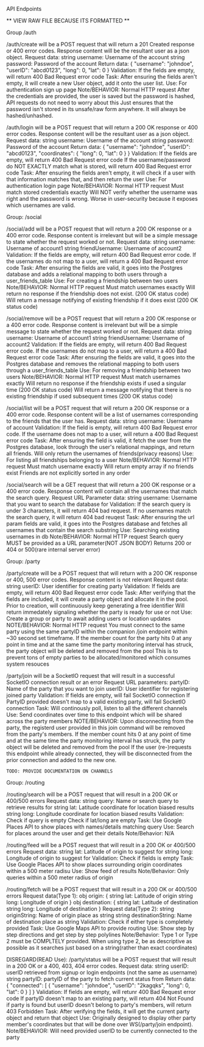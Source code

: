 API Endpoints

** VIEW RAW FILE BECAUSE ITS FORMATTED **


Group /auth

/auth/create will be a POST request that will return a 201 Created response or 400 error codes. Response content will be the resultant user as a json object.
    Request data:
        string username: Username of the account
        string password: Password of the account
    Return data:
        {
            "username": "johndoe",
            "userID": "abcd0123",
            "long": 0,
            "lat": 0
        }
    Validation:
        If the fields are empty, will return 400 Bad Request error code
    Task:
        After ensuring the fields aren't empty, it will create a new User object, add it onto the user list.
    Use:
        For authentication sign up page
    Note/BEHAVIOR:
        Normal HTTP request
        After the credentials are provided, the user is saved but the password is hashed, API requests do not need to worry about this
            Just ensures that the password isn't stored in its unsafe/raw form anywhere. It will always be hashed/unhashed.

/auth/login will be a POST request that will return a 200 OK response or 400 error codes. Response content will be the resultant user as a json object.
    Request data:
        string username: Username of the account
        string password: Password of the account
    Return data:
        {
            "username": "johndoe",
            "userID": "abcd0123",
            "coordinates": {
                "long": 0,
                "lat": 0
            }
        }
    Validation:
        If the fields are empty, will return 400 Bad Request error code
        If the username/password do NOT EXACTLY match what is stored, will return 400 Bad Request error code
    Task:
        After ensuring the fields aren't empty, it will check if a user with that information matches that, and then return the user
    Use:
        For authentication login page
    Note/BEHAVIOR:
        Normal HTTP request
        Must match stored credentials exactly
            Will NOT verify whether the username was right and the password is wrong.
                Worse in user-security because it exposes which usernames are valid.
        

Group: /social

/social/add will be a POST request that will return a 200 OK response or a 400 error code. Response content is irrelevant but will be a simple message to state whether the request worked or not.
    Request data:
        string username: Username of account1
        string friendUsername: Username of account2
    Validation:
        If the fields are empty, will return 400 Bad Request error code.
        If the usernames do not map to a user, will return a 400 Bad Request error code
    Task:
        After ensuring the fields are valid, it goes into the Postgres database and adds a relational mapping to both users through a user_friends_table
    Use:
        For creating a friendship between two users
    Note/BEHAVIOR:
        Normal HTTP request
        Must match usernames exactly
        Will return no response if the friendship does not exist. (200 OK status code)
        Will return a message notifying of existing friendship if it does exist (200 OK status code)

/social/remove will be a POST request that will return a 200 OK response or a 400 error code. Response content is irrelevant but will be a simple message to state whether the request worked or not.
    Request data:
        string username: Username of account1
        string friendUsername: Username of account2
    Validation:
        If the fields are empty, will return 400 Bad Request error code.
        If the usernames do not map to a user, will return a 400 Bad Request error code
    Task:
        After ensuring the fields are valid, it goes into the Postgres database and removes the relational mapping to both users through a user_friends_table
    Use:
        For removing a friendship between two users
    Note/BEHAVIOR:
        Normal HTTP request
        Must match usernames exactly
        Will return no response if the friendship exists if used a singular time (200 OK status code)
        Will return a message notifying that there is no existing friendship if used subsequent times (200 OK status code)

/social/list will be a POST request that will return a 200 OK response or a 400 error code. Response content will be a list of usernames corresponding to the friends that the user has.
    Request data:
        string username: Username of account
    Validation:
        If the field is empty, will return 400 Bad Request error code.
        If the username does not map to a user, will return a 400 Bad Request error code
    Task:
        After ensuring the field is valid, it fetch the user from the Postgres database, look through the user's relational mappings, and return all friends. Will only return the usernames of friends(privacy reasons)
    Use:
        For listing all friendships belonging to a user
    Note/BEHAVIOR:
        Normal HTTP request
        Must match username exactly
        Will return empty array if no friends exist
        Friends are not explicitly sorted in any order

/social/search will be a GET request that will return a 200 OK response or a 400 error code. Response content will contain all the usernames that match the search query.
    Request URL Parameter data:
        string username: Username that you want to search the database for
    Validation:
        If the search query is under 3 characters, it will return 404 bad request.
        If no usernames match the search query, it will return 404 bad reuqest
    Task:
        After ensuring the url param fields are valid, it goes into the Postgres database and fetches all usernames that contain the search substring
    Use:
        Searching existing usernames in db
    Note/BEHAVIOR:
        Normal HTTP request
        Search query MUST be provided as a URL parameter(NOT JSON BODY)
        Returns 200 or 404 or 500(rare internal server error)


Group: /party

/party/create will be a POST request that will return with a 200 OK response or 400, 500 error codes. Response content is not relevant
    Request data:
        string userID: User identifier for creating party
    Validation:
        If fields are empty, will return 400 Bad Request error code
    Task:
        After verifying that the fields are included, it will create a party object and allocate it in the pool.
        Prior to creation, will continuously keep generating a free identifier
        Will return immedately signaling whether the party is ready for use or not
    Use:
        Create a group or party to await adding users or location updates
    NOTE/BEHAVIOR:
        Normal HTTP request
        You must connect to the same party using the same partyID within the companion /join endpoint within ~30 second set timeframe.
        If the member count for the party hits 0 at any point in time and at the same time the party monitoring interval has struck, the party object will be deleted and removed from the pool
        This is to prevent tons of empty parties to be allocated/monitored which consumes system resouces

/party/join will be a SocketIO request that will result in a successful SocketIO connection result or an error
    Request URL parameters:
        partyID: Name of the party that you want to join
        userID: User identifier for registering joined party
    Validation:
        If fields are empty, will fail SocketIO connection
        If PartyID provided doesn't map to a valid existing party, will fail SocketIO connection
    Task:
        Will continously poll, listen to all the different channels
    Use:
        Send coordinates over time to this endpoint which will be shared across the party members
    NOTE/BEHAVIOR:
        Upon disconnecting from the party, the registerd user provided in this join command will be removed from the party's members.
        If the member count hits 0 at any point of time and at the same time the party monitoring interval has struck, the party object will be deleted and removed from the pool
        If the user (re-)requests this endpoint while already connected, they will be disconnected from the prior connection and added to the new one.

    TODO: PROVIDE DOCUMENTATION ON CHANNELS


Group: /routing

/routing/search will be a POST request that will result in a 200 OK or 400/500 errors
    Request data:
        string query: Name or search query to retrieve results for
        string lat: Latitude coordinate for location biased results
        string long: Longitude coordinate for location biased results
    Validation:
        Check if query is empty
        Check if lat/long are empty
    Task:
        Use Google Places API to show places with names/details matching query
    Use:
        Search for places around the user and get their details
    Note/Behavior:
        N/A

/routing/feed will be a POST request that will result in a 200 OK or 400/500 errors
    Request data:
        string lat: Latitude of origin to suggest for
        string long: Longitude of origin to suggest for
    Validation:
        Check if fields is empty
    Task:
        Use Google Places API to show places surrounding origin coordinates within a 500 meter radisu
    Use:
        Show feed of results
    Note/Behavior:
        Only queries within a 500 meter radius of origin

/routing/fetch will be a POST request that will result in a 200 OK or 400/500 errors
    Request data(Type 1):
        obj origin: {
            string lat: Latitude of origin
            string long: Longitude of origin
        }
        obj destination: {
            string lat: Latitude of destination
            string long: Longitude of destination
        }
    Request data(Type 2):
        string originString: Name of origin place as string
        string destinationString: Name of destination place as string
    Validation:
        Check if either type is completely provided
    Task:
        Use Google Maps API to provide routing
    Use:
        Show step by step directions and get step by step polylines
    Note/Behavior:
        Type 1 or Type 2 must be COMPLTELY provided.
        When using type 2, be as descriptive as possible as it searches just based on a string(rather than exact coordinates)
    





DISREGARD(READ Use):
/party/status will be a POST request that will result in a 200 OK or a 400, 403, 404 error codes.
    Request data:
        string userID: userID retrieved from signup or login endpoints (not the same as username)
        string partyID: partyID of the party to fetch current status from
    Return data:
        {
            "connected": [
                {
                    "username": "johndoe",
                    "userID": "2kagqks",
                    "long": 0,
                    "lat": 0
                }
            ]
        }
    Validation:
        If fields are empty, will retunr 400 Bad Request error code
        If partyID doesn't map to an existing party, will return 404 Not Found
        if party is found but userID doesn't belong to party's members, will return 403 Forbidden
    Task:
        After verifying the fields, it will get the current party object and return that object
    Use:
        Originally designed to display other party member's coordinates but that will be done over WS(/party/join endpoint). 
    Note/BEHAVIOR:
        Will need provided userID to be currently connected to the party
